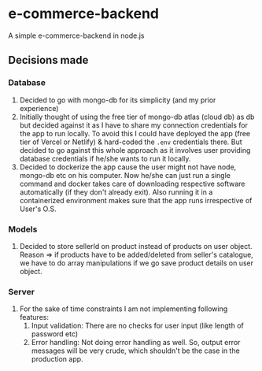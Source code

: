 # e-commerce-backend

A simple e-commerce-backend in node.js

## Decisions made

### Database

1. Decided to go with mongo-db for its simplicity (and my prior experience)
2. Initially thought of using the free tier of mongo-db atlas (cloud db) as db but decided against it as I have to share my connection credentials for the app to run locally. To avoid this I could have deployed the app (free tier of Vercel or Netlify) & hard-coded the `.env` credentials there. But decided to go against this whole approach as it involves user providing database credentials if he/she wants to run it locally.
3. Decided to dockerize the app cause the user might not have node, mongo-db etc on his computer. Now he/she can just run a single command and docker takes care of downloading respective software automatically (if they don't already exit). Also running it in a containerized environment makes sure that the app runs irrespective of User's O.S.

### Models

1. Decided to store sellerId on product instead of products on user object. Reason => if products have to be added/deleted from seller's catalogue, we have to do array manipulations if we go save product details on user object.

### Server

1. For the sake of time constraints I am not implementing following features:
    1. Input validation: There are no checks for user input (like length of password etc)
    2. Error handling: Not doing error handling as well. So, output error messages will be very crude, which shouldn't be the case in the production app.
